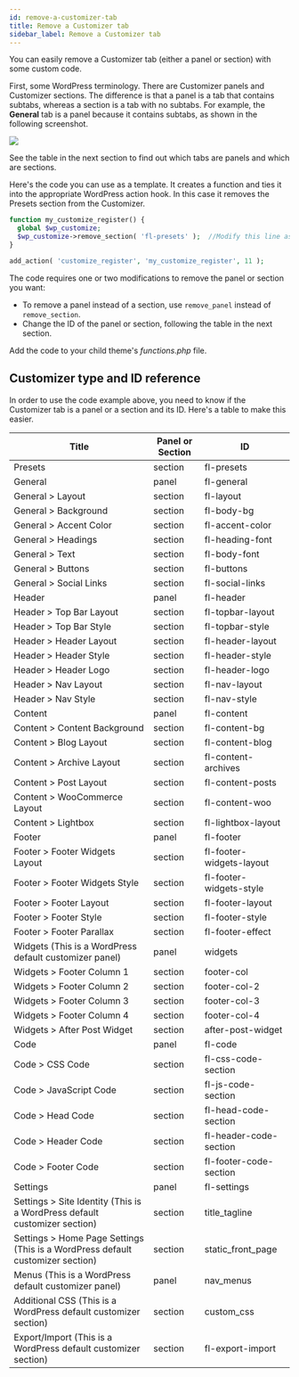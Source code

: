 ```yaml
---
id: remove-a-customizer-tab
title: Remove a Customizer tab
sidebar_label: Remove a Customizer tab
---
```


You can easily remove a Customizer tab (either a panel or section) with some custom code.

First, some WordPress terminology. There are Customizer panels and Customizer sections.  The difference is that a panel is a tab that contains subtabs, whereas a section is a tab with no subtabs. For example, the **General** tab is a panel because it contains subtabs, as shown in the following screenshot.

![](/img/remove-a-customizer-tab-fbe6e7d6.png)

See the table in the next section to find out which tabs are panels and which are sections.

Here's the code you can use as a template. It creates a function and ties it into the appropriate WordPress action hook. In this case it removes the Presets section from the Customizer.

```php
function my_customize_register() {     
  global $wp_customize;
  $wp_customize->remove_section( 'fl-presets' );  //Modify this line as needed  
}

add_action( 'customize_register', 'my_customize_register', 11 );
```

The code requires one or two modifications to remove the panel or section you want:

* To remove a panel instead of a section, use `remove_panel` instead of `remove_section`.
* Change the ID of the panel or section, following the table in the next section.

Add the code to your child theme's _functions.php_ file.

## Customizer type and ID reference

In order to use the code example above, you need to know if the Customizer tab is a panel or a section and its ID. Here's a table to make this easier.

Title  |  Panel or Section  |  ID
---|---|---
Presets  |  section   |  fl-presets
General  |  panel  |  fl-general
General > Layout  |  section  |  fl-layout
General > Background  |  section  |  fl-body-bg
General > Accent Color  |  section  |  fl-accent-color
General > Headings  |  section  |  fl-heading-font
General > Text  |  section  |  fl-body-font
General > Buttons  |  section  |  fl-buttons
General > Social Links  |  section  |  fl-social-links
Header  |  panel  |  fl-header
Header > Top Bar Layout  |  section  |  fl-topbar-layout
Header > Top Bar Style  |  section  |  fl-topbar-style
Header > Header Layout  |  section  |  fl-header-layout
Header > Header Style  |  section  |  fl-header-style
Header > Header Logo  |  section  |  fl-header-logo
Header > Nav Layout  |  section  |  fl-nav-layout
Header > Nav Style  |  section  |  fl-nav-style
Content  |  panel  |  fl-content
Content > Content Background  |  section  |  fl-content-bg
Content > Blog Layout  |  section  |  fl-content-blog
Content > Archive Layout  |  section  |  fl-content-archives
Content > Post Layout  |  section  |  fl-content-posts
Content > WooCommerce Layout  |  section  |  fl-content-woo
Content > Lightbox  |  section  |  fl-lightbox-layout
Footer  |  panel  |  fl-footer
Footer > Footer Widgets Layout  |  section  |  fl-footer-widgets-layout
Footer > Footer Widgets Style  |  section  |  fl-footer-widgets-style
Footer > Footer Layout  |  section  |  fl-footer-layout
Footer > Footer Style  |  section  |  fl-footer-style
Footer > Footer Parallax  |  section  |  fl-footer-effect
Widgets (This is a WordPress default customizer panel)  |  panel  |  widgets
Widgets > Footer Column 1  |  section  |  footer-col
Widgets > Footer Column 2  |  section  |  footer-col-2
Widgets > Footer Column 3  |  section  |  footer-col-3
Widgets > Footer Column 4  |  section  |  footer-col-4
Widgets > After Post Widget  |  section  |  after-post-widget
Code  |  panel  |  fl-code
Code > CSS Code  |  section  |  fl-css-code-section
Code > JavaScript Code  |  section  |  fl-js-code-section
Code > Head Code  |  section  |  fl-head-code-section
Code > Header Code  |  section  |  fl-header-code-section
Code > Footer Code  |  section  |  fl-footer-code-section
Settings  |  panel  |  fl-settings
Settings > Site Identity (This is a WordPress default customizer section)  |  section  |  title_tagline
Settings > Home Page Settings (This is a WordPress default customizer section)  |  section  |  static_front_page
Menus (This is a WordPress default customizer panel)  |  panel  |  nav_menus
Additional CSS (This is a WordPress default customizer section)  |  section  |  custom_css
Export/Import (This is a WordPress default customizer section)  |  section  |  fl-export-import
